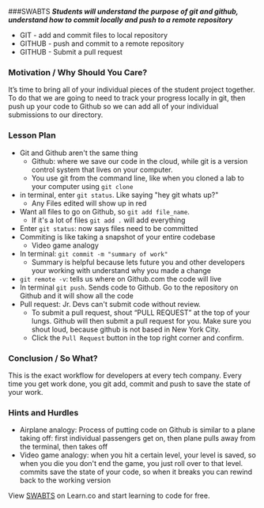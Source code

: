 ###SWABTS
***Students will understand the purpose of git and github, understand how to commit locally and push to a remote repository***
+ GIT - add and commit files to local repository
+ GITHUB - push and commit to a remote repository
+ GITHUB - Submit a pull request

### Motivation / Why Should You Care?
It’s time to bring all of your individual pieces of the student project together. To do that we are going to need to track your progress locally in git, then push up your code to Github so we can add all of your individual submissions to our directory.

### Lesson Plan
+ Git and Github aren't the same thing
  * Github: where we save our code in the cloud, while git is a version control system that lives on your computer.
  * You use git from the command line, like when you cloned a lab to your computer using `git clone`
+ in terminal, enter `git status`. Like saying "hey git whats up?"
  * Any Files edited will show up in red
+ Want all files to go on Github, so `git add file_name`.
  * If it's a lot of files `git add .` will add everything
+ Enter `git status`: now says files need to be committed
+ Commiting is like taking a snapshot of your entire codebase
  * Video game analogy
+ In terminal: `git commit -m "summary of work"`
  * Summary is helpful because lets future you and other developers your working with understand why you made a change
+ `git remote -v`: tells us where on Github.com the code will live
+ In terminal `git push`. Sends code to Github. Go to the repository on Github and it will show all the code
+ Pull request: Jr. Devs can't submit code without review.
  * To submit a pull request, shout “PULL REQUEST” at the top of your lungs. Github will then submit a pull request for you. Make sure you shout loud, because github is not based in New York City.
  * Click the `Pull Request` button in the top right corner and confirm.

### Conclusion / So What?
This is the exact workflow for developers at every tech company. Every time you get work done, you git add, commit and push to save the state of your work.

### Hints and Hurdles
+ Airplane analogy: Process of putting code on Github is similar to a plane taking off: first individual passengers get on, then plane pulls away from the terminal, then takes off
+ Video game analogy: when you hit a certain level, your level is saved, so when you die you don't end the game, you just roll over to that level. commits save the state of your code, so when it breaks you can rewind back to the working version
<p data-visibility='hidden'>View <a href='https://learn.co/lessons/hs-intro-web-design-teachers-guide-git-2' title='SWABTS'>SWABTS</a> on Learn.co and start learning to code for free.</p>
